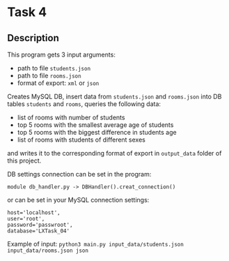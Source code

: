 # Task 4
## Description
This program gets 3 input arguments: 
* path to file `students.json`
* path to file `rooms.json` 
* format of export: `xml` or `json`

Creates MySQL DB, insert data from `students.json` and `rooms.json` into DB tables `students` and `rooms`, queries the following data:
* list of rooms with number of students
* top 5 rooms with the smallest average age of students
* top 5 rooms with the biggest difference in students age
* list of rooms with students of different sexes

and writes it to the corresponding format of export in `output_data` folder of this project. 

DB settings connection can be set in the program:
```
module db_handler.py -> DBHandler().creat_connection()
```
or can be set in your MySQL connection settings:
```
host='localhost',
user='root',
password='passwroot',
database='LXTask_04'
``` 
Example of input:
```python3 main.py input_data/students.json input_data/rooms.json json```